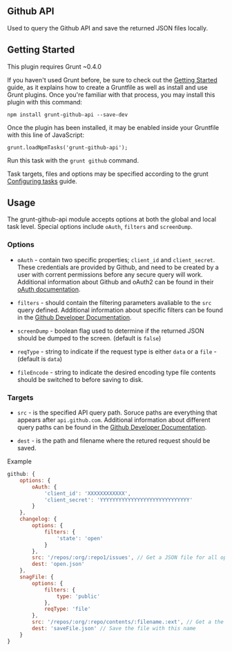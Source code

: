 ## Github API

Used to query the Github API and save the returned JSON files locally.

## Getting Started

This plugin requires Grunt ~0.4.0

If you haven't used Grunt before, be sure to check out the [Getting Started](http://gruntjs.com/getting-started) guide, as it explains how to create a Gruntfile as well as install and use Grunt plugins. Once you're familiar with that process, you may install this plugin with this command:

    npm install grunt-github-api --save-dev

Once the plugin has been installed, it may be enabled inside your Gruntfile with this line of JavaScript:

    grunt.loadNpmTasks('grunt-github-api');

Run this task with the `grunt github` command.

Task targets, files and options may be specified according to the grunt [Configuring tasks](http://gruntjs.com/configuring-tasks) guide.

## Usage

The grunt-github-api module accepts options at both the global and local task level. Special options include `oAuth`, `filters` and `screenDump`.

### Options

- `oAuth` - contain two specific properties; `client_id` and `client_secret`. These credentials are provided by Github, and need to be created by a user with corrent permissions before any secure query will work. Additional information about Github and oAuth2 can be found in their [oAuth documentation](http://developer.github.com/v3/oauth/).

- `filters` - should contain the filtering parameters avaliable to the `src` query defined. Additional information about specific filters can be found in the [Github Developer Documentation](http://developer.github.com/).

- `screenDump` - boolean flag used to determine if the returned JSON should be dumped to the screen. (default is `false`)

- `reqType` - string to indicate if the request type is either `data` or a `file` - (default is `data`)

- `fileEncode` - string to indicate the desired encoding type file contents should be switched to before saving to disk.

### Targets

- `src` - is the specified API query path. Soruce paths are everything that appears after `api.github.com`. Additional information about different query paths can be found in the [Github Developer Documentation](http://developer.github.com/).

- `dest` - is the path and filename where the retured request should be saved.

Example
```js
github: {
    options: {
        oAuth: {
            'client_id': 'XXXXXXXXXXXX',
            'client_secret': 'YYYYYYYYYYYYYYYYYYYYYYYYYYYYY'
        }
    },
    changelog: {
        options: {
            filters: {
                'state': 'open'
            }
        },
        src: '/repos/:org/:repo1/issues', // Get a JSON file for all open issues from repo1
        dest: 'open.json'
    },
    snagFile: {
        options: {
            filters: {
                type: 'public'
            },
            reqType: 'file'
        },
        src: '/repos/:org/:repo/contents/:filename.:ext', // Get a the specific file listed
        dest: 'saveFile.json' // Save the file with this name
    }
}
```

